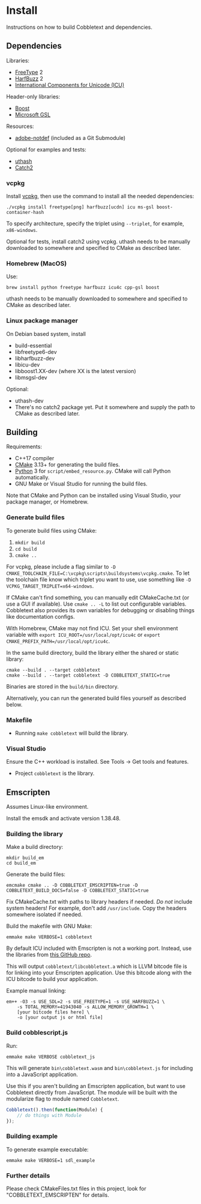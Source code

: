 # Install

Instructions on how to build Cobbletext and dependencies.

## Dependencies

Libraries:

* [FreeType](https://www.freetype.org/) 2
* [HarfBuzz](https://www.freedesktop.org/wiki/Software/HarfBuzz/) 2
* [International Components for Unicode (ICU)](http://site.icu-project.org/)

Header-only libraries:

* [Boost](https://www.boost.org/)
* [Microsoft GSL](https://github.com/microsoft/GSL)

Resources:

* [adobe-notdef](https://github.com/adobe-fonts/adobe-notdef) (included as a Git Submodule)

Optional for examples and tests:

* [uthash](https://troydhanson.github.io/uthash/)
* [Catch2](https://github.com/catchorg/Catch2)

### vcpkg

Install [vcpkg](https://github.com/microsoft/vcpkg), then use the command to install all the needed dependencies:

    ./vcpkg install freetype[png] harfbuzz[ucdn] icu ms-gsl boost-container-hash

To specify architecture, specify the triplet using `--triplet`, for example, `x86-windows`.

Optional for tests, install catch2 using vcpkg. uthash needs to be manually downloaded to somewhere and specified to CMake as described later.

### Homebrew (MacOS)

Use:

    brew install python freetype harfbuzz icu4c cpp-gsl boost

uthash needs to be manually downloaded to somewhere and specified to CMake as described later.

### Linux package manager

On Debian based system, install

* build-essential
* libfreetype6-dev
* libharfbuzz-dev
* libicu-dev
* libboost1.XX-dev (where XX is the latest version)
* libmsgsl-dev

Optional:

* uthash-dev
* There's no catch2 package yet. Put it somewhere and supply the path to CMake as described later.

## Building

Requirements:

* C++17 compiler
* [CMake](https://cmake.org/) 3.13+ for generating the build files.
* [Python](https://www.python.org/) 3 for `script/embed_resource.py`. CMake will call Python automatically.
* GNU Make or Visual Studio for running the build files.

Note that CMake and Python can be installed using Visual Studio, your package manager, or Homebrew.

### Generate build files

To generate build files using CMake:

1. `mkdir build`
2. `cd build`
3. `cmake ..`

For vcpkg, please include a flag similar to `-D CMAKE_TOOLCHAIN_FILE=C:\vcpkg\scripts\buildsystems\vcpkg.cmake`. To let the toolchain file know which triplet you want to use, use something like `-D VCPKG_TARGET_TRIPLET=x64-windows`.

If CMake can't find something, you can manually edit CMakeCache.txt (or use a GUI if available). Use `cmake .. -L` to list out configurable variables. Cobbletext also provides its own variables for debugging or disabling things like documentation configs.

With Homebrew, CMake may not find ICU. Set your shell environment variable with `export ICU_ROOT=/usr/local/opt/icu4c` or `export CMAKE_PREFIX_PATH=/usr/local/opt/icu4c`.

In the same build directory, build the library either the shared or static library:

    cmake --build . --target cobbletext
    cmake --build . --target cobbletext -D COBBLETEXT_STATIC=true

Binaries are stored in the `build/bin` directory.

Alternatively, you can run the generated build files yourself as described below.

### Makefile

* Running `make cobbletext` will build the library.

### Visual Studio

Ensure the C++ workload is installed. See Tools -> Get tools and features.

* Project `cobbletext` is the library.

## Emscripten

Assumes Linux-like environment.

Install the emsdk and activate version 1.38.48.

### Building the library

Make a build directory:

    mkdir build_em
    cd build_em

Generate the build files:

    emcmake cmake .. -D COBBLETEXT_EMSCRIPTEN=true -D COBBLETEXT_BUILD_DOCS=false -D COBBLETEXT_STATIC=true

Fix CMakeCache.txt with paths to library headers if needed. *Do not* include system headers! For example, don't add `/usr/include`. Copy the headers somewhere isolated if needed.

Build the makefile with GNU Make:

    emmake make VERBOSE=1 cobbletext

By default ICU included with Emscripten is not a working port. Instead, use the libraries from [this GitHub repo](https://github.com/tartanllama/icu-emscripten).

This will output `cobbletext/libcobbletext.a` which is LLVM bitcode file is for linking into your Emscripten application. Use this bitcode along with the ICU bitcode to build your application.

Example manual linking:

    em++ -O3 -s USE_SDL=2 -s USE_FREETYPE=1 -s USE_HARFBUZZ=1 \
        -s TOTAL_MEMORY=41943040 -s ALLOW_MEMORY_GROWTH=1 \
        [your bitcode files here] \
        -o [your output js or html file]

### Build cobblescript.js

Run:

    emmake make VERBOSE cobbletext_js

This will generate `bin\cobbletext.wasm` and `bin\cobbletext.js` for including into a JavaScript application.

Use this if you aren't building an Emscripten application, but want to use Cobbletext directly from JavaScript. The module will be built with the modularize flag to module named `Cobbletext`.

```js
Cobbletext().then(function(Module) {
    // do things with Module
});
```

### Building example

To generate example executable:

    emmake make VERBOSE=1 sdl_example

### Further details

Please check CMakeFiles.txt files in this project, look for "COBBLETEXT_EMSCRIPTEN" for details.
